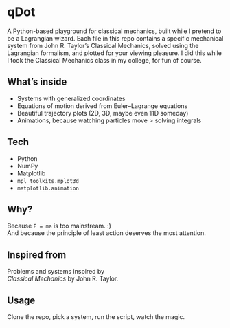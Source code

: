 # qDot

A Python-based playground for classical mechanics, built while I pretend to be a Lagrangian wizard. Each file in this repo contains a specific mechanical system from John R. Taylor’s Classical Mechanics, solved using the Lagrangian formalism, and plotted for your viewing pleasure. I did this while I took the Classical Mechanics class in my college, for fun of course.

## What’s inside
- Systems with generalized coordinates
- Equations of motion derived from Euler–Lagrange equations
- Beautiful trajectory plots (2D, 3D, maybe even 11D someday)
- Animations, because watching particles move > solving integrals

## Tech
- Python
- NumPy
- Matplotlib
- `mpl_toolkits.mplot3d`
- `matplotlib.animation`

## Why?
Because `F = ma` is too mainstream.  :)  
And because the principle of least action deserves the most attention.

## Inspired from
Problems and systems inspired by  
*Classical Mechanics* by John R. Taylor.

## Usage
Clone the repo, pick a system, run the script, watch the magic.


